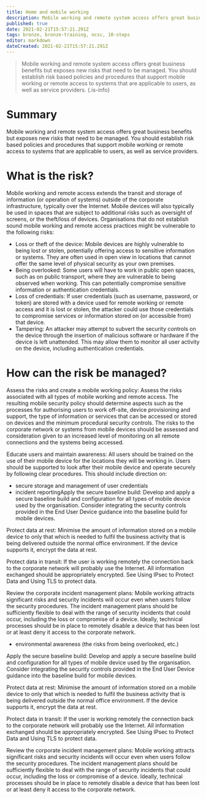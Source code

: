 ```yaml
---
title: Home and mobile working
description: Mobile working and remote system access offers great business benefits but exposes new risks that need to be managed. 
published: true
date: 2021-02-21T15:57:21.291Z
tags: bronze, bronze-training, ncsc, 10-steps
editor: markdown
dateCreated: 2021-02-21T15:57:21.291Z
---
```


> Mobile working and remote system access offers great business benefits but exposes new risks that need to be managed. You should establish risk based policies and procedures that support mobile working or remote access to systems that are applicable to users, as well as service providers.
{.is-info}

# Summary
Mobile working and remote system access offers great business benefits but exposes new risks that need to be managed. You should establish risk based policies and procedures that support mobile working or remote access to systems that are applicable to users, as well as service providers.


# What is the risk?
Mobile working and remote access extends the transit and storage of information (or operation of systems) outside of the corporate infrastructure, typically over the Internet. Mobile devices will also typically be used in spaces that are subject to additional risks such as oversight of screens, or the theft/loss of devices. Organisations that do not establish sound mobile working and remote access practices might be vulnerable to the following risks:

- Loss or theft of the device: Mobile devices are highly vulnerable to being lost or stolen, potentially offering access to sensitive information or systems. They are often used in open view in locations that cannot offer the same level of physical security as your own premises.
- Being overlooked: Some users will have to work in public open spaces, such as on public transport, where they are vulnerable to being observed when working. This can potentially compromise sensitive information or authentication credentials.
- Loss of credentials: If user credentials (such as username, password, or token) are stored with a device used for remote working or remote access and it is lost or stolen, the attacker could use those credentials to compromise services or information stored on (or accessible from) that device.
- Tampering: An attacker may attempt to subvert the security controls on the device through the insertion of malicious software or hardware if the device is left unattended. This may allow them to monitor all user activity on the device, including authentication credentials.

# How can the risk be managed?
Assess the risks and create a mobile working policy: Assess the risks associated with all types of mobile working and remote access. The resulting mobile security policy should determine aspects such as the processes for authorising users to work off-site, device provisioning and support, the type of information or services that can be accessed or stored on devices and the minimum procedural security controls. The risks to the corporate network or systems from mobile devices should be assessed and consideration given to an increased level of monitoring on all remote connections and the systems being accessed.

Educate users and maintain awareness: All users should be trained on the use of their mobile device for the locations they will be working in. Users should be supported to look after their mobile device and operate securely by following clear procedures. This should include direction on:

- secure storage and management of user credentials
- incident reportingApply the secure baseline build: Develop and apply a secure baseline build and configuration for all types of mobile device used by the organisation. Consider integrating the security controls provided in the End User Device guidance into the baseline build for mobile devices.

Protect data at rest: Minimise the amount of information stored on a mobile device to only that which is needed to fulfil the business activity that is being delivered outside the normal office environment. If the device supports it, encrypt the data at rest.

Protect data in transit: If the user is working remotely the connection back to the corporate network will probably use the Internet. All information exchanged should be appropriately encrypted. See Using IPsec to Protect Data and Using TLS to protect data.

Review the corporate incident management plans: Mobile working attracts significant risks and security incidents will occur even when users follow the security procedures. The incident management plans should be sufficiently flexible to deal with the range of security incidents that could occur, including the loss or compromise of a device. Ideally, technical processes should be in place to remotely disable a device that has been lost or at least deny it access to the corporate network.
- environmental awareness (the risks from being overlooked, etc.)

Apply the secure baseline build: Develop and apply a secure baseline build and configuration for all types of mobile device used by the organisation. Consider integrating the security controls provided in the End User Device guidance into the baseline build for mobile devices.

Protect data at rest: Minimise the amount of information stored on a mobile device to only that which is needed to fulfil the business activity that is being delivered outside the normal office environment. If the device supports it, encrypt the data at rest.

Protect data in transit: If the user is working remotely the connection back to the corporate network will probably use the Internet. All information exchanged should be appropriately encrypted. See Using IPsec to Protect Data and Using TLS to protect data.

Review the corporate incident management plans: Mobile working attracts significant risks and security incidents will occur even when users follow the security procedures. The incident management plans should be sufficiently flexible to deal with the range of security incidents that could occur, including the loss or compromise of a device. Ideally, technical processes should be in place to remotely disable a device that has been lost or at least deny it access to the corporate network.